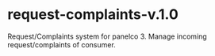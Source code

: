 # request-complaints-v.1.0
Request/Complaints system for panelco 3. Manage incoming request/complaints of consumer.
